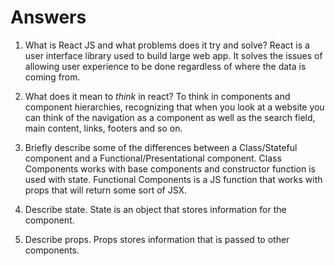 # Answers

1.  What is React JS and what problems does it try and solve?
    React is a user interface library used to build large web app. It solves the
    issues of allowing user experience to be done regardless of where the data is coming from.

1.  What does it mean to _think_ in react?
    To think in components and component hierarchies, recognizing that when you look at a website you can think of the navigation as a component as well as the search field, main content, links, footers and so on.

1.  Briefly describe some of the differences between a Class/Stateful component and a Functional/Presentational component.
    Class Components works with base components and constructor function is used with state. Functional Components is a JS function that works with props that will return some sort of JSX.

1.  Describe state.
    State is an object that stores information for the component.

1.  Describe props.
    Props stores information that is passed to other components.
